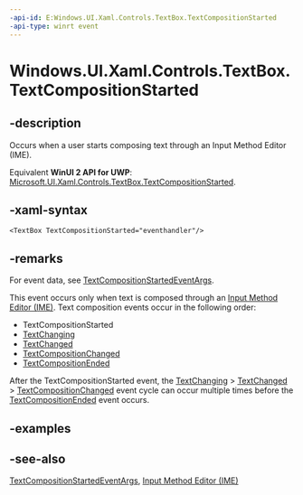 ```yaml
---
-api-id: E:Windows.UI.Xaml.Controls.TextBox.TextCompositionStarted
-api-type: winrt event
---
```


<!-- Event syntax
public event Windows.Foundation.TypedEventHandler TextCompositionStarted<Windows.UI.Xaml.Controls.TextBox,  Windows.UI.Xaml.Controls.TextCompositionStartedEventArgs>
-->

# Windows.UI.Xaml.Controls.TextBox.TextCompositionStarted

## -description

Occurs when a user starts composing text through an Input Method Editor (IME).

Equivalent **WinUI 2 API for UWP**: [Microsoft.UI.Xaml.Controls.TextBox.TextCompositionStarted](/windows/winui/api/microsoft.ui.xaml.controls.textbox.textcompositionstarted).

## -xaml-syntax

```xaml
<TextBox TextCompositionStarted="eventhandler"/>
```

## -remarks

For event data, see [TextCompositionStartedEventArgs](textcompositionstartedeventargs.md).

This event occurs only when text is composed through an [Input Method Editor (IME)](/previous-versions/windows/apps/hh967427(v=win.10)). Text composition events occur in the following order:

+ TextCompositionStarted
+ [TextChanging](textbox_textchanging.md)
+ [TextChanged](textbox_textchanged.md)
+ [TextCompositionChanged](textbox_textcompositionchanged.md)
+ [TextCompositionEnded](textbox_textcompositionended.md)

After the TextCompositionStarted event, the [TextChanging](textbox_textchanging.md) &gt; [TextChanged](textbox_textchanged.md) &gt; [TextCompositionChanged](textbox_textcompositionchanged.md) event cycle can occur multiple times before the [TextCompositionEnded](textbox_textcompositionended.md) event occurs.

## -examples

## -see-also

[TextCompositionStartedEventArgs](textcompositionstartedeventargs.md), [Input Method Editor (IME)](/previous-versions/windows/apps/hh967427(v=win.10))
